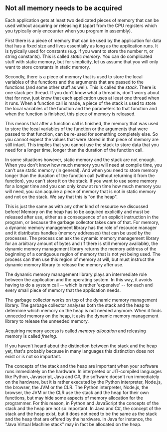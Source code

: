 Not all memory needs to be acquired
-----------------------------------

Each application gets at least two dedicated pieces of memory
that can be used without acquiring or releasing it (apart from the CPU
registers which you typically only encounter when you program in assembly).

First there is a piece of memory that can be used by the application for data
that has a fixed size and lives essentially as long as the application runs.
It is typically used for constants (e.g. if you want to store the number π, 
or string constants). This is called _static memory_.
You can do complicated stuff with static memory, but for simplicity, let us
assume that you will only want to store constants in static memory.

Secondly, there is a piece of memory that is used to store the local variables
of the functions and the arguments that are passed to the functions 
(and some other stuff as well). 
This is called the _stack_.
There is one stack per thread.
If you don't know what a thread is, don't worry about that for now, just 
know that each application uses at least one thread when it runs.
When a function call is made, a piece of the stack is used to store the local
variables of the function and the parameters to that function and when the function
is finished, this piece of memory is released.

This means that after a function call is finished, the memory that was used to
store the local variables of the function or the arguments that were passed to
that function, can be re-used for something completely else.
So you cannot expect the values that were stored in that piece of memory are
still intact. This implies that you cannot use the stack to store data that you
need for a longer time, longer than the duration of the function call. 

In some situations however, static memory and the stack are not enough. 
When you don't know how much memory you will need at compile time, you can't use
static memory (in general). 
And when you need to store memory longer than the duration of the function call
(without returning it from the function), you can't store it on the stack.
If you want to use some memory for a longer time and you can only know at run
time how much memory you will need, you can acquire a piece of memory that is
not in static memory and not on the stack.
We say that this is "on the heap".

This is just the same as with any other kind of resource we discussed before!
Memory on the heap has to be acquired explicitly and must be released after use,
either as a consequence of an explicit instruction in the program, or because
the garbage collector takes care of that.
For memory, a dynamic memory management library has the role of
resource manager and it distributes handles (memory addresses) that can be 
used by the processes.
The process can ask the dynamic memory management library for an arbitrary
amount of bytes and (if there is still memory available), the dynamic memory
management library returns the memory address of the beginning of a contiguous
region of memory that is not yet being used. The process can then use this
region of memory at will, but must instruct the dynamic memory library to
release the memory after use.

The dynamic memory management library plays an intermediate role
between the application and the operating system. In this way, it avoids
having to do a system call -- which is rather 'expensive' -- for each and
every small piece of memory that the application needs.

The garbage collector works on top of the dynamic memory management library.
The garbage collector analyses both the stack and the heap to determine which
memory on the heap is not needed anymore. 
When it finds unneeded memory on the heap, it asks the dynamic memory management
library to release the unneeded memory.

Acquiring memory access is called _memory allocation_ and releasing memory is called _freeing_.

If you haven't heard about the distinction between the stack and the heap yet,
that's probably because in many languages this distinction does not exist or is
not so important.

The concepts of the stack and the heap are important when your software runs
immediately on the hardware.
In interpreted or JIT-compiled languages like Python, Javascript, Java and C#,
the software doesn't run immediately on the hardware, but it is rather executed
by the Python interpreter, Node.js, the browser, the JVM or the CLR.
The Python interpreter, Node.js, the browser, the JVM or the CLR use the stack
and the heap for their own functions, but may hide some aspects of memory
allocation for the programmer.
For this reason, in Python and JavaScript the concepts of the stack and
the heap are not so important.
In Java and C#, the concept of the stack and the heap exist, but it does not
need to be the same as the stack and the heap that are offered by the hardware.
In Java for instance, the "Java Virtual Machine stack" may in fact be allocated
on the heap.

